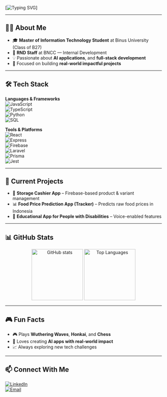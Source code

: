 <!-- Typing SVG -->
[![Typing SVG](https://readme-typing-svg.herokuapp.com?font=Fira+Code&size=26&duration=3000&pause=500&color=00C4FF&center=true&vCenter=true&width=650&lines=Hi+there%2C+I'm+Kevin+Setiawan+%F0%9F%91%8B;Computer+Science+Student+at+Binus;AI+%26+Full+Stack+Enthusiast)]

---

## 👨‍💻 About Me
- 🎓 **Master of Information Technology Student** at Binus University (Class of B27)  
- 💼 **RND Staff** at BNCC — Internal Development  
- 💡 Passionate about **AI applications**, and **full-stack development**  
- 🎯 Focused on building **real-world impactful projects**  

---

## 🛠 Tech Stack

**Languages & Frameworks**  
![JavaScript](https://img.shields.io/badge/JavaScript-000?style=for-the-badge&logo=javascript)  
![TypeScript](https://img.shields.io/badge/TypeScript-000?style=for-the-badge&logo=typescript)  
![Python](https://img.shields.io/badge/Python-000?style=for-the-badge&logo=python)  
![SQL](https://img.shields.io/badge/SQL-000?style=for-the-badge&logo=postgresql)  

**Tools & Platforms**  
![React](https://img.shields.io/badge/React-000?style=for-the-badge&logo=react)  
![Express](https://img.shields.io/badge/Express.js-000?style=for-the-badge&logo=express)  
![Firebase](https://img.shields.io/badge/Firebase-000?style=for-the-badge&logo=firebase)  
![Laravel](https://img.shields.io/badge/Laravel-000?style=for-the-badge&logo=laravel)  
![Prisma](https://img.shields.io/badge/Prisma-000?style=for-the-badge&logo=prisma)  
![Jest](https://img.shields.io/badge/Jest-000?style=for-the-badge&logo=jest)  

---

## 📌 Current Projects
- 🛒 **Storage Cashier App** – Firebase-based product & variant management  
- 📊 **Food Price Prediction App (Tracker)** – Predicts raw food prices in Indonesia  
- 📱 **Educational App for People with Disabilities** – Voice-enabled features  

---

## 📊 GitHub Stats
<p align="center">
  <img src="https://github-readme-stats.vercel.app/api?username=kepinthenoob&show_icons=true&theme=tokyonight" alt="GitHub stats" height="165" />
  <img src="https://github-readme-stats.vercel.app/api/top-langs/?username=kepinthenoob&layout=compact&theme=tokyonight" alt="Top Languages" height="165" />
</p>

---

## 🎮 Fun Facts
- 🎮 Plays **Wuthering Waves**, **Honkai**, and **Chess**  
- 🚀 Loves creating **AI apps with real-world impact**  
- 📈 Always exploring new tech challenges  

---

## 📫 Connect With Me
[![LinkedIn](https://img.shields.io/badge/LinkedIn-0A66C2?style=for-the-badge&logo=linkedin)](https://www.linkedin.com/in/kevin--setiawan/)  
[![Email](https://img.shields.io/badge/Email-D14836?style=for-the-badge&logo=gmail&logoColor=white)](mailto:kevinsetiawan2412@gmail.com)  

